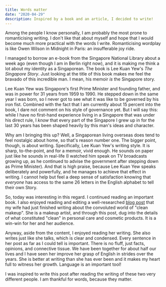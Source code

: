 ```yaml
---
title: Words matter
date: "2020-04-29"
description: Inspired by a book and an article, I decided to write!
---
```


Among the people I know personally, I am probably the most prone to romanticising writing. I don't like that about myself and hope that I would become much more practical with the words I write. Romanticising wordplay is like Owen Wilson in Midnight in Paris: an insufferable joy ride.

I managed to borrow an e-book from the Singapore National Library about a week ago (even though I am in Berlin right now), and it is making me think a lot about my identity as a Singaporean. The book is Lee Kuan Yew's *The Singapore Story*. Just looking at the title of this book makes me feel the bravado of this incredible man. I mean, his memoir *is* the Singapore story.

Lee Kuan Yew was Singapore's first Prime Minister and founding father, and was in power for 31 years from 1959 to 1990. He stepped down in the same year I was born, so I never got to see what it was like to be governed by his iron fist. Combined with the fact that I am currently about 15 percent into the book, I dare not comment on his style of governance yet. But I will say this: while I have no first-hand experience living in a Singapore that was under his direct rule, I *know* that every part of the Singapore I grew up in for the last 30 years has been shaped heavily by this man's ideas and character.

Why am I bringing this up? Well, a Singaporean living overseas does tend to feel nostalgic about home, so that's reason number one. The bigger point, though, is about writing. Specifically, Lee Kuan Yew's writing style. It is sharp, to-the-point, and for a memoir, vivid enough. He sounds on paper just like he sounds in real-life (I watched him speak on TV broadcasts growing up, as he continued to advise the government after stepping down as Prime Minister). And that is high praise, because Lee Kuan Yew speaks deliberately and powerfully, and he manages to achieve that effect in writing. I cannot help but feel a deep sense of satisfaction knowing that *everyone* has access to the same 26 letters in the English alphabet to tell their own Story.

So, today was interesting in this regard. I continued reading an important book. I also enjoyed reading and editing a well-researched [blog post](https://www.charlaneyu.com/2020/04/22/discovering-clean-makeup/) that my wife had just finished writing about the convoluted world of "clean makeup". She is a makeup artist, and through this post, dug into the details of what constituted "clean" in personal care and cosmetic products. It is a win-win for her and her audience.

Anyway, aside from the content, I enjoyed reading her writing. She also writes just like she talks, which is clear and condensed. Every sentence in her post as far as I could tell is important. There is no fluff, just facts, opinions, and connective tissue. We have been together for about half our lives and I have seen her improve her grasp of English in strides over the years. She is better at writing than she has ever been and it makes my heart full to witness her growth. Language is an important tool!

I was inspired to write this post after reading the writing of these two very different people. I am thankful for words, because they matter.